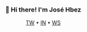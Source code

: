 <h3 align="center">👋 Hi there! I'm José Hbez</h3>

<!---

##### BIO

 - ⚙️ I use daily: `.py` `.go` `.bash`
 - 🌱 Learning all about **Open Source E2E**
 - 💬 Ping me about **devops**, **development**, **cloud**

---

<p align="center">
    <img src ="https://github-readme-stats.vercel.app/api?username=josehbez&show_icons=true&count_private=true&theme=default&hide_border=true&hide=issues&include_all_commits=true">
    <img src ="https://github-readme-stats.vercel.app/api/top-langs/?username=josehbez&layout=compact&hide_border=true&langs_count=10&hide=html,mako,tex,css,php">
</p>

--->

<p align="center">
  <a href="#">TW</a>  •  <a href="#">IN</a>  •   <a href="#">WS</a>
  
</p>